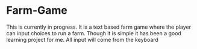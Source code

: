 # Farm-Game
This is currently in progress. 
It is a text based farm game where the player can input choices to run a farm.
Though it is simple it has been a good learning project for me.
All input will come from the keyboard
